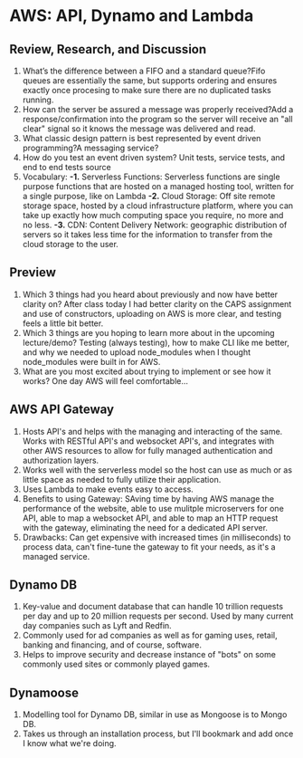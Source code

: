 # AWS: API, Dynamo and Lambda

## Review, Research, and Discussion
  1. What’s the difference between a FIFO and a standard queue?Fifo queues are essentially the same, but supports ordering and ensures exactly once procesing to make sure there are no duplicated tasks running.
  2. How can the server be assured a message was properly received?Add a response/confirmation into the program so the server will receive an "all clear" signal so it knows the message was delivered and read.
  3. What classic design pattern is best represented by event driven programming?A messaging service?
  4. How do you test an event driven system? Unit tests, service tests, and end to end tests source
  5. Vocabulary:
    **-1.** Serverless Functions: Serverless functions are single purpose functions that are hosted on a managed hosting tool, written for a single purpose, like on Lambda
    **-2.** Cloud Storage: Off site remote storage space, hosted by a cloud infrastructure platform, where you can take up exactly how much computing space you require, no more and no less.
    **-3.** CDN: Content Delivery Network: geographic distribution of servers so it takes less time for the information to transfer from the cloud storage to the user.
    
## Preview
  1. Which 3 things had you heard about previously and now have better clarity on? After class today I had better clarity on the CAPS assignment and use of constructors, uploading on AWS is more clear, and testing feels a little bit better.
  2. Which 3 things are you hoping to learn more about in the upcoming lecture/demo? Testing (always testing), how to make CLI like me better, and why we needed to upload node_modules when I thought node_modules were built in for AWS.
  3. What are you most excited about trying to implement or see how it works? One day AWS will feel comfortable...
  
## AWS API Gateway
  1. Hosts API's and helps with the managing and interacting of the same. Works with RESTful API's and websocket API's, and integrates with other AWS resources to allow for fully managed authentication and authorization layers.
  2. Works well with the serverless model so the host can use as much or as little space as needed to fully utilize their application.
  3. Uses Lambda to make events easy to access. 
  4. Benefits to using Gateway: SAving time by having AWS manage the performance of the website, able to use mulitple microservers for one API, able to map a websocket API, and able to map an HTTP request with the gateway, eliminating the need for a dedicated API server.
  5. Drawbacks: Can get expensive with increased times (in milliseconds) to process data, can't fine-tune the gateway to fit your needs, as it's a managed service.
  
## Dynamo DB
  1. Key-value and document database that can handle 10 trillion requests per day and up to 20 million requests per second. Used by many current day companies such as Lyft and Redfin.
  2. Commonly used for ad companies as well as for gaming uses, retail, banking and financing, and of course, software.
  3. Helps to improve security and decrease instance of "bots" on some commonly used sites or commonly played games.
  

## Dynamoose
  1. Modelling tool for Dynamo DB, similar in use as Mongoose is to Mongo DB. 
  2. Takes us through an installation process, but I'll bookmark and add once I know what we're doing.








